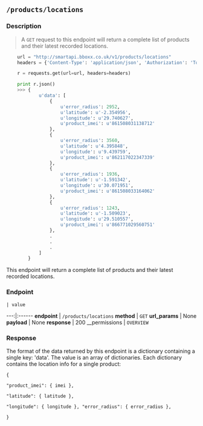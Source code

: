 ## `/products/locations`

### Description

> A `GET` request to this endpoint will return a complete list of products and their latest recorded locations.

```python
    url = "http://smartapi.bboxx.co.uk/v1/products/locations"
    headers = {'Content-Type': 'application/json', 'Authorization': 'Token token=' + A_VALID_TOKEN}

    r = requests.get(url=url, headers=headers)

    print r.json()
    >>> {
            u'data': [
                {
                    u'error_radius': 2952,
                    u'latitude': u'-2.354956',
                    u'longitude': u'29.740627',
                    u'product_imei': u'861508031138712'
                },
                {
                    u'error_radius': 3560,
                    u'latitude': u'4.395848',
                    u'longitude': u'9.439759',
                    u'product_imei': u'862117022347339'
                },
                {
                    u'error_radius': 1936,
                    u'latitude': u'-1.591342',
                    u'longitude': u'30.071951',
                    u'product_imei': u'861508033164062'
                },
                {
                    u'error_radius': 1243,
                    u'latitude': u'-1.509023',
                    u'longitude': u'29.510557',
                    u'product_imei': u'866771029560751'
                },
                .
                .
                .
            ]
        }
```

This endpoint will return a complete list of products and their latest recorded locations.


### Endpoint

    | value
---:|:------
__endpoint__ | `/products/locations`
__method__ | `GET`
__url_params__ | None
__payload__ | None
__response__ | 200
__permissions | `OVERVIEW`


### Response

The format of the data returned by this endpoint is a dictionary containing a single key: 'data'. The value is an array of dictionaries. Each dictionary contains the location info for a single product:


<code>{         
          "product_imei": { imei },         
          "latitude": { latitude },         
          "longitude": { longitude },
          "error_radius": { error_radius },    
      }</code>


